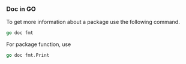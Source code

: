 ### Doc in GO

To get more information about a package use the following command.

```go
go doc fmt
```

For package function, use

```go
go doc fmt.Print
```